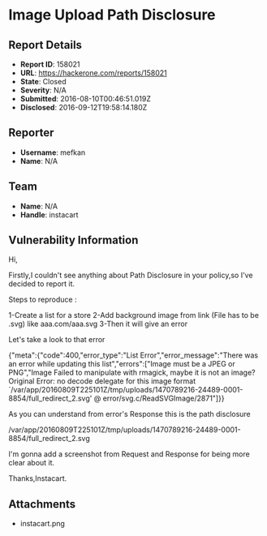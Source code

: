 # Image Upload Path Disclosure

## Report Details
- **Report ID**: 158021
- **URL**: https://hackerone.com/reports/158021
- **State**: Closed
- **Severity**: N/A
- **Submitted**: 2016-08-10T00:46:51.019Z
- **Disclosed**: 2016-09-12T19:58:14.180Z

## Reporter
- **Username**: mefkan
- **Name**: N/A

## Team
- **Name**: N/A
- **Handle**: instacart

## Vulnerability Information
Hi,

Firstly,I couldn't see anything about Path Disclosure in your policy,so I've decided to report it.

Steps to reproduce :

1-Create a list for a store
2-Add background image from link (File has to be .svg) like aaa.com/aaa.svg
3-Then it will give an error

Let's take a look to that error

{"meta":{"code":400,"error_type":"List Error","error_message":"There was an error while updating this list","errors":["Image must be a JPEG or PNG","Image Failed to manipulate with rmagick, maybe it is not an image? Original Error: no decode delegate for this image format `/var/app/20160809T225101Z/tmp/uploads/1470789216-24489-0001-8854/full_redirect_2.svg' @ error/svg.c/ReadSVGImage/2871"]}}


As you can understand from error's Response this is the path disclosure

/var/app/20160809T225101Z/tmp/uploads/1470789216-24489-0001-8854/full_redirect_2.svg

I'm gonna add a screenshot from Request and Response for being more clear about it.

Thanks,Instacart.

## Attachments
- instacart.png
